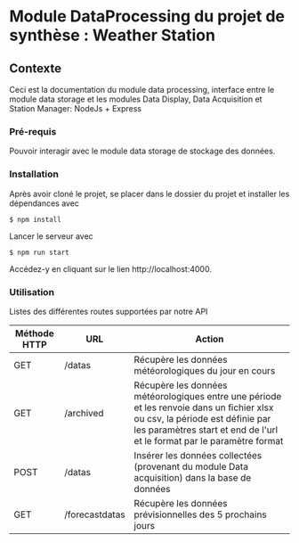 # Module DataProcessing du projet de synthèse : Weather Station
## Contexte
Ceci est la documentation du module data processing, interface entre le module data storage et les modules
 Data Display, Data Acquisition et Station Manager: NodeJs + Express


### Pré-requis
Pouvoir interagir avec le module data storage de stockage des données.

### Installation
Après avoir cloné le projet, se placer dans le dossier du projet et installer les dépendances avec
```
$ npm install
```
Lancer le serveur avec
```
$ npm run start 
```
Accédez-y en cliquant sur le lien http://localhost:4000. 

### Utilisation
Listes des différentes routes supportées par notre API

Méthode HTTP | URL | Action 
-------------|-----|----------
GET | /datas | Récupère les données météorologiques du jour en cours
GET  | /archived | Récupère les données météorologiques entre une période et les renvoie dans un fichier xlsx ou csv, la période est définie par les paramètres start et end de l'url et le format par le paramètre format
POST  | /datas | Insérer les données collectées (provenant du module Data acquisition) dans la base de données
GET  | /forecastdatas | Récupère les données prévisionnelles des 5 prochains jours

